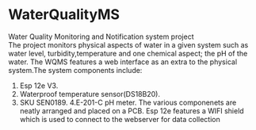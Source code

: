 # WaterQualityMS
Water Quality Monitoring and Notification system project  
The project monitors physical aspects of water in a given system such as water level, turbidity,temperature and one chemical aspect; the pH of the water.
The WQMS features a web interface as an extra to the physical system.The system components include: 
1. Esp 12e V3.
2. Waterproof temperature sensor(DS18B20).
3. SKU SEN0189.
4.E-201-C pH meter.
The various componenets are neatly arranged and placed on a PCB. Esp 12e features a WIFI shield which is used to connect to the webserver for data collection
